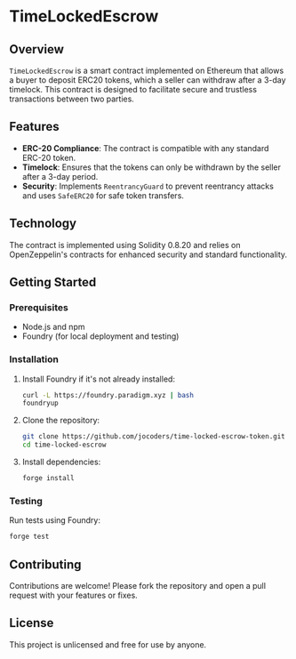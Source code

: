 # TimeLockedEscrow

## Overview

`TimeLockedEscrow` is a smart contract implemented on Ethereum that allows a buyer to deposit ERC20 tokens, which a seller can withdraw after a 3-day timelock. This contract is designed to facilitate secure and trustless transactions between two parties.

## Features

- **ERC-20 Compliance**: The contract is compatible with any standard ERC-20 token.
- **Timelock**: Ensures that the tokens can only be withdrawn by the seller after a 3-day period.
- **Security**: Implements `ReentrancyGuard` to prevent reentrancy attacks and uses `SafeERC20` for safe token transfers.

## Technology

The contract is implemented using Solidity 0.8.20 and relies on OpenZeppelin's contracts for enhanced security and standard functionality.

## Getting Started

### Prerequisites

- Node.js and npm
- Foundry (for local deployment and testing)

### Installation

1. Install Foundry if it's not already installed:

   ```bash
   curl -L https://foundry.paradigm.xyz | bash
   foundryup
   ```

2. Clone the repository:

   ```bash
   git clone https://github.com/jocoders/time-locked-escrow-token.git
   cd time-locked-escrow
   ```

3. Install dependencies:
   ```bash
   forge install
   ```

### Testing

Run tests using Foundry:

```bash
forge test
```

## Contributing

Contributions are welcome! Please fork the repository and open a pull request with your features or fixes.

## License

This project is unlicensed and free for use by anyone.
